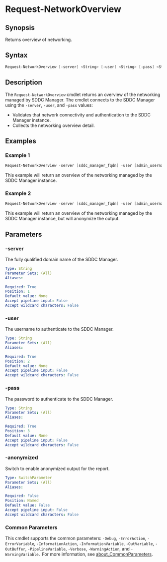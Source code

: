 # Request-NetworkOverview

## Synopsis

Returns overview of networking.

## Syntax

```powershell
Request-NetworkOverview [-server] <String> [-user] <String> [-pass] <String> [-anonymized] [<CommonParameters>]
```

## Description

The `Request-NetworkOverview` cmdlet returns an overview of the networking managed by SDDC Manager.
The cmdlet connects to the SDDC Manager using the `-server`, `-user`, and `-pass` values:

- Validates that network connectivity and authentication to the SDDC Manager instance.
- Collects the networking overview detail.

## Examples

### Example 1

```powershell
Request-NetworkOverview -server [sddc_manager_fqdn] -user [admin_username] -pass [admin_password]
```

This example will return an overview of the networking managed by the SDDC Manager instance.

### Example 2

```powershell
Request-NetworkOverview -server [sddc_manager_fqdn] -user [admin_username] -pass [admin_password] -anonymized
```

This example will return an overview of the networking managed by the SDDC Manager instance, but will anonymize the output.

## Parameters

### -server

The fully qualified domain name of the SDDC Manager.

```yaml
Type: String
Parameter Sets: (All)
Aliases:

Required: True
Position: 1
Default value: None
Accept pipeline input: False
Accept wildcard characters: False
```

### -user

The username to authenticate to the SDDC Manager.

```yaml
Type: String
Parameter Sets: (All)
Aliases:

Required: True
Position: 2
Default value: None
Accept pipeline input: False
Accept wildcard characters: False
```

### -pass

The password to authenticate to the SDDC Manager.

```yaml
Type: String
Parameter Sets: (All)
Aliases:

Required: True
Position: 3
Default value: None
Accept pipeline input: False
Accept wildcard characters: False
```

### -anonymized

Switch to enable anonymized output for the report.

```yaml
Type: SwitchParameter
Parameter Sets: (All)
Aliases:

Required: False
Position: Named
Default value: False
Accept pipeline input: False
Accept wildcard characters: False
```

### Common Parameters

This cmdlet supports the common parameters: `-Debug`, `-ErrorAction`, `-ErrorVariable`, `-InformationAction`, `-InformationVariable`, `-OutVariable`, `-OutBuffer`, `-PipelineVariable`, `-Verbose`, `-WarningAction`, and `-WarningVariable.` For more information, see [about_CommonParameters](http://go.microsoft.com/fwlink/?LinkID=113216).
